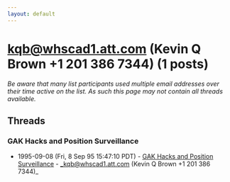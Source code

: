```yaml
---
layout: default
---
```


# kqb@whscad1.att.com (Kevin Q Brown +1 201 386 7344) (1 posts)

_Be aware that many list participants used multiple email addresses over their time active on the list. As such this page may not contain all threads available._

## Threads

### GAK Hacks and Position Surveillance
+ 1995-09-08 (Fri, 8 Sep 95 15:47:10 PDT) - [GAK Hacks and Position Surveillance](/archive/1995/09/efd0aeff01b8137bb0a42cfe6fc3d4fb45cef222a82ab7a1ad0f2e79976543dc) - _kqb@whscad1.att.com (Kevin Q Brown +1 201 386 7344)_

